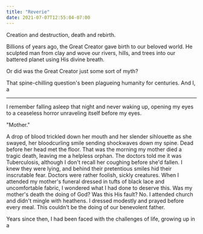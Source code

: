 ```yaml
---
title: "Reverie"
date: 2021-07-07T12:55:04-07:00
---
```


Creation and destruction, death and rebirth.

Billions of years ago, the Great Creator gave birth to our beloved world. He sculpted man from clay and wove our rivers, hills, and trees into our battered planet using His divine breath.

Or did was the Great Creator just some sort of myth?

That spine-chilling question's been plagueing humanity for centuries. And I, a

___

I remember falling asleep that night and never waking up, opening my eyes to a ceaseless horror unraveling itself before my eyes.

"Mother."

A drop of blood trickled down her mouth and her slender sihlouette as she swayed, her bloodcurling smile sending shockwaves down my spine. Dead before her head met the floor. 
That was the morning my mother died a tragic death, leaving me a helpless orphan. The doctors told me it was Tuberculosis, although I don't recall her coughing before she'd fallen. I knew they were lying, and behind their pretentious smiles hid their inscrutable fear. Doctors were rather foolish, sickly creatures.
When I attended my mother's funeral dressed in tufts of black lace and uncomfortable fabric, I wondered what I had done to deserve this. Was my mother's death the doing of God? Was this His fault?
No. I attended church and didn't mingle with heathens. I dressed modestly and prayed before every meal. This couldn't be the doing of our benevolent father.

Years since then, I had been faced with the challenges of life, growing up in a 
